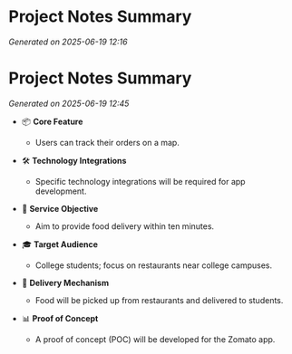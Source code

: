 # Project Notes Summary

*Generated on 2025-06-19 12:16*

# Project Notes Summary

*Generated on 2025-06-19 12:45*

- 📦 **Core Feature**
  - Users can track their orders on a map.

- 🛠️ **Technology Integrations**
  - Specific technology integrations will be required for app development.

- 🍔 **Service Objective**
  - Aim to provide food delivery within ten minutes.

- 🎓 **Target Audience**
  - College students; focus on restaurants near college campuses.

- 🍕 **Delivery Mechanism**
  - Food will be picked up from restaurants and delivered to students.

- 📊 **Proof of Concept**
  - A proof of concept (POC) will be developed for the Zomato app.